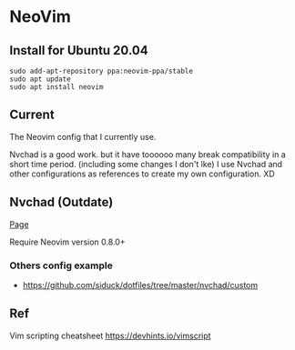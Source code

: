 # NeoVim

## Install for Ubuntu 20.04
```
sudo add-apt-repository ppa:neovim-ppa/stable
sudo apt update
sudo apt install neovim
```

## Current
The Neovim config that I currently use.

Nvchad is a good work. but it have toooooo many break compatibility in a short time period. (including some changes I don't lke)
I use Nvchad and other configurations as references to create my own configuration. XD

## Nvchad (Outdate)
[Page](https://nvchad.github.io/)

Require Neovim version 0.8.0+

### Others config example
- https://github.com/siduck/dotfiles/tree/master/nvchad/custom


## Ref
Vim scripting cheatsheet https://devhints.io/vimscript

